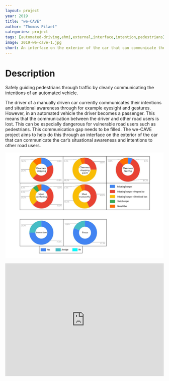 ```yaml
---
layout: project
year: 2019
title: "we-CAVE"
author: "Thomas Pilaet"
categories: project
tags: [automated-driving,ehmi,external,interface,intention,pedestrians]
image: 2019-we-cave-1.jpg
short: An interface on the exterior of the car that can communicate the car’s situational awareness and intentions to other road users.
---
```


# Description
Safely guiding pedestrians through traffic by clearly communicating the intentions of an automated vehicle.

The driver of a manually driven car currently communicates their intentions and situational awareness through for example eyesight and gestures. However, in an automated vehicle the driver becomes a passenger. This means that the communication between the driver and other road users is lost. This can be especially dangerous for vulnerable road users such as pedestrians. This communication gap needs to be filled. The we-CAVE project aims to help do this through an interface on the exterior of the car that can communicate the car’s situational awareness and intentions to other road users.

![we-cave](/assets/img/2019-we-cave-2.jpg)

<iframe style="display:inline-block; border:0px solid #FFF; width: 100%; height: 358px" src="https://www.youtube.com/embed/0nJ4pcZomcU?playlist=0nJ4pcZomcU&loop=1&autoplay=1&mute=1" frameborder="0" allowfullscreen></iframe>

